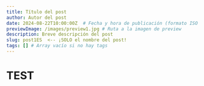 ```yaml
---
title: Título del post
author: Autor del post
date: 2024-08-22T10:00:00Z  # Fecha y hora de publicación (formato ISO 8601)
previewImage: /images/preview1.jpg # Ruta a la imagen de preview
description: Breve descripción del post
slug: post1ES  <-- ¡SOLO el nombre del post!
tags: [] # Array vacío si no hay tags
---
```


<h1>TEST</h1>